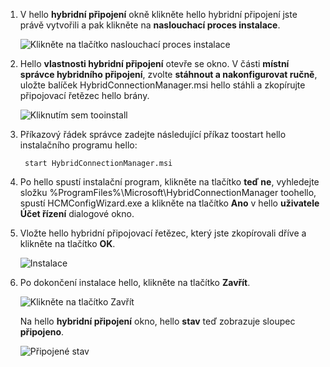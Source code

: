 
1. V hello **hybridní připojení** okně klikněte hello hybridní připojení jste právě vytvořili a pak klikněte na **naslouchací proces instalace**.
   
    ![Klikněte na tlačítko naslouchací proces instalace](./media/app-service-hybrid-connections-manager-install/D04ClickListenerSetup.png)
2. Hello **vlastnosti hybridní připojení** otevře se okno. V části **místní správce hybridního připojení**, zvolte **stáhnout a nakonfigurovat ručně**, uložte balíček HybridConnectionManager.msi hello stáhli a zkopírujte připojovací řetězec hello brány.
   
    ![Kliknutím sem tooinstall](./media/app-service-hybrid-connections-manager-install/D05ClickToInstallHCM.png)
3. Příkazový řádek správce zadejte následující příkaz toostart hello instalačního programu hello:
   
        start HybridConnectionManager.msi
4. Po hello spustí instalační program, klikněte na tlačítko **teď ne**, vyhledejte složku %ProgramFiles%\Microsoft\HybridConnectionManager toohello, spustí HCMConfigWizard.exe a klikněte na tlačítko **Ano** v hello **uživatele Účet řízení** dialogové okno.
5. Vložte hello hybridní připojovací řetězec, který jste zkopírovali dříve a klikněte na tlačítko **OK**. 
   
    ![Instalace](./media/app-service-hybrid-connections-manager-install/D08aHCMInstallManual.png)
6. Po dokončení instalace hello, klikněte na tlačítko **Zavřít**.
   
    ![Klikněte na tlačítko Zavřít](./media/app-service-hybrid-connections-manager-install/D09HCMInstallComplete.png)
   
    Na hello **hybridní připojení** okno, hello **stav** teď zobrazuje sloupec **připojeno**. 
   
    ![Připojené stav](./media/app-service-hybrid-connections-manager-install/D10HCStatusConnected.png)

